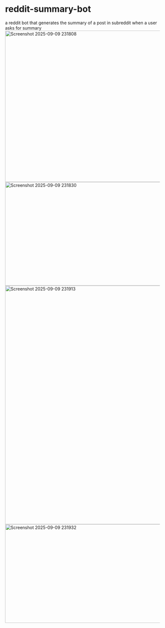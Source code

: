 # reddit-summary-bot
a reddit bot that generates the summary of a post in subreddit when a user asks for summary
<img width="939" height="491" alt="Screenshot 2025-09-09 231808" src="https://github.com/user-attachments/assets/76ffae71-a0c7-4049-a80c-e8de72f34a9a" />
<img width="943" height="336" alt="Screenshot 2025-09-09 231830" src="https://github.com/user-attachments/assets/d8e98d80-d246-4150-981d-104f9afc67ae" />
<img width="928" height="774" alt="Screenshot 2025-09-09 231913" src="https://github.com/user-attachments/assets/bbd6e49a-e0ba-4e67-b878-a55699fc7345" />
<img width="970" height="320" alt="Screenshot 2025-09-09 231932" src="https://github.com/user-attachments/assets/4764d067-731e-458e-a9ff-8f24a80fbbe1" />
